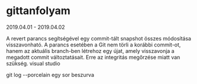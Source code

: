 # gittanfolyam
2019.04.01 - 2019.04.02

A revert parancs segítségével egy commit-tált snapshot összes módosítása visszavonható.
A parancs esetében a Git nem törli a korábbi commit-ot, hanem az aktuális branch-ben létrehoz egy újat, amely visszavonja a megadott commit változtatásait.
Erre az integritás megőrzése miatt van szükség.
visual studio 

git log --porcelain
egy sor beszurva
